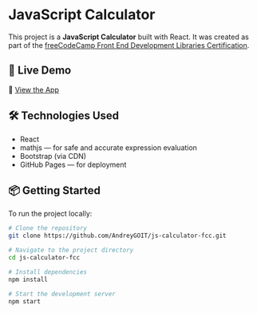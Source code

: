 # JavaScript Calculator

This project is a **JavaScript Calculator** built with React. It was created as part of the [freeCodeCamp Front End Development Libraries Certification](https://www.freecodecamp.org/learn/front-end-development-libraries/).

## 🚀 Live Demo

🔗 [View the App](https://AndreyGOIT.github.io/js-calculator-fcc)

## 🛠 Technologies Used

- React
- mathjs — for safe and accurate expression evaluation
- Bootstrap (via CDN)
- GitHub Pages — for deployment

## 📦 Getting Started

To run the project locally:

```bash
# Clone the repository
git clone https://github.com/AndreyGOIT/js-calculator-fcc.git

# Navigate to the project directory
cd js-calculator-fcc

# Install dependencies
npm install

# Start the development server
npm start
```
